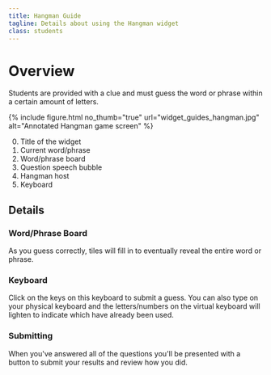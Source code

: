 ```yaml
---
title: Hangman Guide
tagline: Details about using the Hangman widget
class: students
---
```

# Overview

Students are provided with a clue and must guess the word or phrase within a certain amount of letters.

{% include figure.html
	no_thumb="true"
	url="widget_guides_hangman.jpg"
	alt="Annotated Hangman game screen"
%}

0. Title of the widget
0. Current word/phrase
0. Word/phrase board
0. Question speech bubble
0. Hangman host
0. Keyboard

## Details

### Word/Phrase Board

As you guess correctly, tiles will fill in to eventually reveal the entire word or phrase.

### Keyboard

Click on the keys on this keyboard to submit a guess. You can also type on your physical keyboard and the letters/numbers on the virtual keyboard will lighten to indicate which have already been used.

### Submitting

When you've answered all of the questions you'll be presented with a button to submit your results and review how you did.
